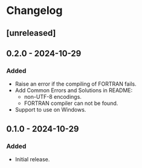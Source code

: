 # Changelog

## [unreleased]

## 0.2.0 - 2024-10-29

### Added

- Raise an error if the compiling of FORTRAN fails.
- Add Common Errors and Solutions in README:
  - non-UTF-8 encodings.
  - FORTRAN compiler can not be found.
- Support to use on Windows.

## 0.1.0 - 2024-10-29

### Added

- Initial release.